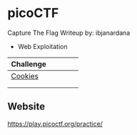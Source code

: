 # picoCTF
Capture The Flag Writeup
by: ibjanardana


- Web Exploitation

| Challenge                                        |   |   |   |   |
|--------------------------------------------------|---|---|---|---|
|[Cookies](./Web%20exploitation/Cookies/readme.md) |   |   |   |   |
|                                                  |   |   |   |   |
|                                                  |   |   |   |   |


Website
---
<https://play.picoctf.org/practice/>
